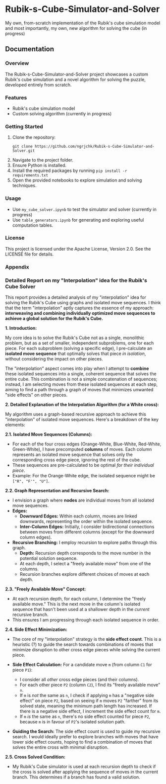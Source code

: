 # Rubik-s-Cube-Simulator-and-Solver
My own, from-scratch implementation of the Rubik's cube simulation model and most importantly, my own, new algorithm for solving the cube (in progress)

## Documentation

### Overview
The Rubik-s-Cube-Simulator-and-Solver project showcases a custom Rubik's cube simulation and a novel algorithm for solving the puzzle, developed entirely from scratch.

### Features
- Rubik's cube simulation model
- Custom solving algorithm (currently in progress)

### Getting Started
1. Clone the repository:
   ```
   git clone https://github.com/ngrjchk/Rubik-s-Cube-Simulator-and-Solver.git
   ```
2. Navigate to the project folder.
3. Ensure Python is installed.
4. Install the required packages by running `pip install -r requirements.txt`
1. Open the provided notebooks to explore simulation and solving techniques.

### Usage
- Use `my_cube_solver.ipynb` to test the simulator and solver (currently in progress)
- Use `table_generators.ipynb` for generating and exploring useful computation tables.

### License
This project is licensed under the Apache License, Version 2.0. See the LICENSE file for details.

### Appendix

### Detailed Report on my "Interpolation" idea for the Rubik's Cube Solver

This report provides a detailed analysis of my "interpolation" idea for solving the Rubik's Cube using graphs and isolated move sequences. I think that the term "interpolation" aptly captures the essence of my approach: **interweaving and combining individually optimized move sequences to achieve a global solution for the Rubik's Cube.**

**1. Introduction:**

My core idea is to solve the Rubik's Cube not as a single, monolithic problem, but as a set of smaller, independent subproblems, one for each piece. For each subproblem (solving a specific edge), I pre-calculate an **isolated move sequence** that optimally solves that piece *in isolation*, without considering the impact on other pieces.

The "interpolation" aspect comes into play when I attempt to **combine** these isolated sequences into a single, coherent sequence that solves the entire cube. This combination is not a simple concatenation of sequences; instead, I am selecting moves from these isolated sequences at each step, aiming to find a path through a graph of moves that minimizes unwanted "side effects" on other pieces.

**2. Detailed Explanation of the Interpolation Algorithm (for a White cross):**

My algorithm uses a graph-based recursive approach to achieve this "interpolation" of isolated move sequences. Here's a breakdown of the key elements:

**2.1. Isolated Move Sequences (Columns):**

*   For each of the four cross edges (Orange-White, Blue-White, Red-White, Green-White), I have precomputed **columns** of moves. Each column represents an isolated move sequence that solves only the corresponding cross edge piece, ignoring the rest of the cube.
*   These sequences are pre-calculated to be optimal *for their individual piece*.
*   Example: For the Orange-White edge, the isolated sequence might be `["R", "F'", "U"]`.

**2.2. Graph Representation and Recursive Search:**

*   I envision a graph where **nodes** are individual moves from all isolated move sequences.
*   **Edges:**
    *   **Downward Edges:** Within each column, moves are linked downwards, representing the order within the isolated sequence.
    *   **Inter-Column Edges:**  Initially, I consider bidirectional connections between moves from different columns (except for the downward column edges).
*   **Recursive Branching:** I employ recursion to explore paths through this graph.
    *   **Depth:** Recursion depth corresponds to the move number in the potential solution sequence.
    *   At each depth, I select a "freely available move" from one of the columns.
    *   Recursion branches explore different choices of moves at each depth.

**2.3. "Freely Available Move" Concept:**

*   At each recursion depth, for each column, I determine the "freely available move." This is the next move in the column's isolated sequence that hasn't been used at a shallower depth in the *current* recursive branch.
*   This ensures I am progressing through each isolated sequence in order.

**2.4. Side Effect Minimization:**

*   The core of my "interpolation" strategy is the **side effect count**. This is a heuristic (?) to guide the search towards combinations of moves that minimize disruption to other cross edge pieces while solving the current piece.
*   **Side Effect Calculation:** For a candidate move `m` (from column `C1` for piece `P1`):
    *   I consider all *other* cross edge pieces (and their columns).
    *   For each other piece `P2` (column `C2`), I find its "freely available move" `n`.
    *   If `m` is *not* the same as `n`, I check if applying `m` has a "negative side effect" on piece `P2`, based on seeing if `m` moves `P2` "farther" from its solved state, meaning the minimum path length has increased. If there is a negative side effect, I increment the side effect count for `m`.
    *   If `m` *is* the same as `n`, there's no side effect counted for piece `P2`, because `m` is in favour of `P2`'s isolated solution path.

*   **Guiding the Search:** The side effect count is used to guide my recursive search. I would ideally prefer to explore branches with moves that have lower side effect counts, hoping to find a combination of moves that solves the entire cross with minimal disruption.

**2.5. Cross Solved Condition:**

*   My Rubik's Cube simulator is used at each recursion depth to check if the cross is solved after applying the sequence of moves in the current branch. This determines if a branch has found a valid solution.